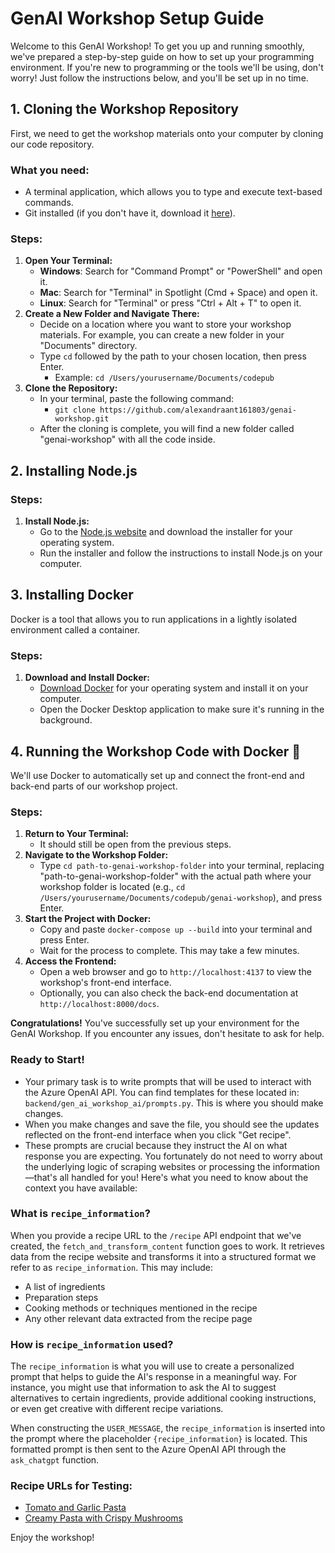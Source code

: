 # GenAI Workshop Setup Guide
Welcome to this GenAI Workshop! To get you up and running smoothly, we've prepared a step-by-step guide on how to set up your programming environment. If you're new to programming or the tools we'll be using, don't worry! Just follow the instructions below, and you'll be set up in no time.

## 1. Cloning the Workshop Repository

First, we need to get the workshop materials onto your computer by cloning our code repository.

### What you need:
- A terminal application, which allows you to type and execute text-based commands.
- Git installed (if you don't have it, download it [here](https://git-scm.com/downloads)).

### Steps:

1. **Open Your Terminal:**
   - **Windows**: Search for "Command Prompt" or "PowerShell" and open it.
   - **Mac**: Search for "Terminal" in Spotlight (Cmd + Space) and open it.
   - **Linux**: Search for "Terminal" or press "Ctrl + Alt + T" to open it.
2. **Create a New Folder and Navigate There:**
   - Decide on a location where you want to store your workshop materials. For example, you can create a new folder in your "Documents" directory.
   - Type `cd` followed by the path to your chosen location, then press Enter.
     - Example: `cd /Users/yourusername/Documents/codepub`
3. **Clone the Repository:**
   - In your terminal, paste the following command: 
     - `git clone https://github.com/alexandraant161803/genai-workshop.git`
   - After the cloning is complete, you will find a new folder called "genai-workshop" with all the code inside.

## 2. Installing Node.js

### Steps:

1. **Install Node.js:**
   - Go to the [Node.js website](https://nodejs.org/en/) and download the installer for your operating system.
   - Run the installer and follow the instructions to install Node.js on your computer.

## 3. Installing Docker
Docker is a tool that allows you to run applications in a lightly isolated environment called a container.

### Steps:

1. **Download and Install Docker:**
   - [Download Docker](https://www.docker.com/products/docker-desktop) for your operating system and install it on your computer.
   - Open the Docker Desktop application to make sure it's running in the background.

## 4. Running the Workshop Code with Docker 🐳

We'll use Docker to automatically set up and connect the front-end and back-end parts of our workshop project.

### Steps:

1. **Return to Your Terminal:**
   - It should still be open from the previous steps.
2. **Navigate to the Workshop Folder:**
   - Type `cd path-to-genai-workshop-folder` into your terminal, replacing "path-to-genai-workshop-folder" with the actual path where your workshop folder is located (e.g., `cd /Users/yourusername/Documents/codepub/genai-workshop`), and press Enter.
3. **Start the Project with Docker:**
   - Copy and paste `docker-compose up --build` into your terminal and press Enter.
   - Wait for the process to complete. This may take a few minutes.
4. **Access the Frontend:**
   - Open a web browser and go to `http://localhost:4137` to view the workshop's front-end interface.
   - Optionally, you can also check the back-end documentation at `http://localhost:8000/docs`.

**Congratulations!** You've successfully set up your environment for the GenAI Workshop. If you encounter any issues, don't hesitate to ask for help.

### Ready to Start!
- Your primary task is to write prompts that will be used to interact with the Azure OpenAI API. You can find templates for these located in: `backend/gen_ai_workshop_ai/prompts.py`. This is where you should make changes. 
- When you make changes and save the file, you should see the updates reflected on the front-end interface when you click "Get recipe".
- These prompts are crucial because they instruct the AI on what response you are expecting. You fortunately do not need to worry about the underlying logic of scraping websites or processing the information—that's all handled for you! Here's what you need to know about the context you have available:

### What is `recipe_information`?

When you provide a recipe URL to the `/recipe` API endpoint that we've created, the `fetch_and_transform_content` function goes to work. It retrieves data from the recipe website and transforms it into a structured format we refer to as `recipe_information`. This may include:

- A list of ingredients
- Preparation steps
- Cooking methods or techniques mentioned in the recipe
- Any other relevant data extracted from the recipe page

### How is `recipe_information` used?

The `recipe_information` is what you will use to create a personalized prompt that helps to guide the AI's response in a meaningful way. For instance, you might use that information to ask the AI to suggest alternatives to certain ingredients, provide additional cooking instructions, or even get creative with different recipe variations.

When constructing the `USER_MESSAGE`, the `recipe_information` is inserted into the prompt where the placeholder `{recipe_information}` is located. This formatted prompt is then sent to the Azure OpenAI API through the `ask_chatgpt` function.


### Recipe URLs for Testing:

- [Tomato and Garlic Pasta](https://www.allrecipes.com/recipe/11691/tomato-and-garlic-pasta/)
- [Creamy Pasta with Crispy Mushrooms](https://www.bonappetit.com/recipe/creamy-pasta-with-crispy-mushrooms)

Enjoy the workshop!
